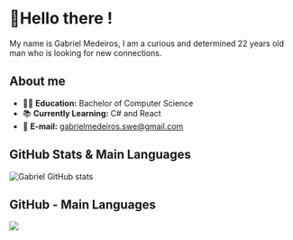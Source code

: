 # 👋Hello there !
My name is Gabriel Medeiros, I am a curious and determined 22 years old man who is looking for new connections.

## About me
- 👨‍🎓 **Education:** Bachelor of Computer Science
- 📚 **Currently Learning:** C# and React
- 📧 **E-mail:** gabrielmedeiros.swe@gmail.com

## GitHub Stats & Main Languages
![Gabriel GitHub stats](https://github-readme-stats.vercel.app/api?username=gabriel638&show_icons=true&theme=blue-green) 

## GitHub - Main Languages
<a href="https://github.com/gabriel638">
  <img align="center" src="https://github-readme-stats.vercel.app/api/top-langs/?username=gabriel638&layout=compact&langs_count=7&theme=blue-green" />
</a>
